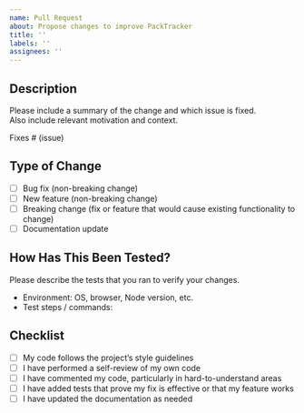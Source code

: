 ```yaml
---
name: Pull Request
about: Propose changes to improve PackTracker
title: ''
labels: ''
assignees: ''
---
```


## Description

Please include a summary of the change and which issue is fixed.  
Also include relevant motivation and context.

Fixes # (issue)

## Type of Change

- [ ] Bug fix (non-breaking change)
- [ ] New feature (non-breaking change)
- [ ] Breaking change (fix or feature that would cause existing functionality to change)
- [ ] Documentation update

## How Has This Been Tested?

Please describe the tests that you ran to verify your changes.  
- Environment: OS, browser, Node version, etc.
- Test steps / commands:

## Checklist

- [ ] My code follows the project’s style guidelines  
- [ ] I have performed a self-review of my own code  
- [ ] I have commented my code, particularly in hard-to-understand areas  
- [ ] I have added tests that prove my fix is effective or that my feature works   
- [ ] I have updated the documentation as needed